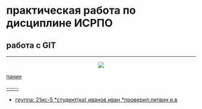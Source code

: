 # практическая работа по дисциплине ИСРПО
## работа с GIT
-----
<p align="center"><img src="https://zooclub.ru/attach/10000/10091.jpg" src= width="300"></p>

<p><a href="https://ru.freepik.com/photos/%D1%81%D0%BE%D0%B1%D0%B0%D0%BA%D0%B8">панин</p> 
-----

* группа: 21ис-5
*студент(ка) иванов иван
*проверил:литвин и.в
